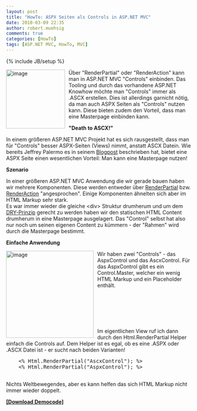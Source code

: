 ```yaml
---
layout: post
title: "HowTo: ASPX Seiten als Controls in ASP.NET MVC"
date: 2010-03-09 22:35
author: robert.muehsig
comments: true
categories: [HowTo]
tags: [ASP.NET MVC, HowTo, MVC]
---
```

{% include JB/setup %}
<p><a href="{{BASE_PATH}}/assets/wp-images/image932.png"><img style="border-right: 0px; border-top: 0px; margin: 0px 10px 0px 0px; border-left: 0px; border-bottom: 0px" height="160" alt="image" src="{{BASE_PATH}}/assets/wp-images/image_thumb117.png" width="160" align="left" border="0"></a> Über "RenderPartial" oder "RenderAction" kann man in ASP.NET MVC "Controls" einbinden. Das Tooling und durch das vorhandene ASP.NET Knowhow möchte man "Controls" immer als .ASCX erstellen. Dies ist allerdings garnicht nötig, da man auch ASPX Seiten als "Controls" nutzen kann. Diese bieten zudem den Vorteil, dass man eine Masterpage einbinden kann.</p><!--more--> <p><strong>"Death to ASCX!"</strong></p> <p>In einem größeren ASP.NET MVC Projekt hat es sich rausgestellt, dass man für "Controls" besser ASPX-Seiten (Views) nimmt, anstatt ASCX Datein. Wie bereits Jeffrey Palermo es in seinem <a href="http://jeffreypalermo.com/blog/asp-net-mvc-and-the-templated-partial-view-death-to-ascx/">Blogpost</a> beschrieben hat, bietet eine ASPX Seite einen wesentlichen Vorteil: Man kann eine Masterpage nutzen!</p> <p><strong>Szenario</strong></p> <p>In einer größeren ASP.NET MVC Anwendung die wir gerade bauen haben wir mehrere Komponenten. Diese werden entweder über <a href="http://www.velocityreviews.com/forums/t634717-asp-net-mvc-html-renderpartial-and-html-renderaction.html">RenderPartial</a> bzw. <a href="{{BASE_PATH}}/2009/09/14/howto-asp-net-mvc-renderaction-mit-parametern/">RenderAction</a> "angesprochen". Einige Komponenten ähnelten sich aber im HTML Markup sehr stark. <br>Es war immer wieder die gleiche &lt;div&gt; Struktur drumherum und um dem <a href="http://de.wikipedia.org/wiki/Don%E2%80%99t_repeat_yourself">DRY-Prinzip</a> gerecht zu werden haben wir den statischen HTML Content drumherum in eine Masterpage ausgelagert. Das "Control" selbst hat also nur noch um seinen eigenen Content zu kümmern - der "Rahmen" wird durch die Masterpage bestimmt.</p> <p><strong>Einfache Anwendung</strong></p> <p><a href="{{BASE_PATH}}/assets/wp-images/image933.png"><img style="border-right: 0px; border-top: 0px; margin: 0px 10px 0px 0px; border-left: 0px; border-bottom: 0px" height="236" alt="image" src="{{BASE_PATH}}/assets/wp-images/image_thumb118.png" width="238" align="left" border="0"></a> Wir haben zwei "Controls" - das AspxControl und das AscxControl. Für das AspxControl gibt es ein Control.Master, welcher ein wenig HTML Markup und ein Placeholder enthält.</p> <p>&nbsp;</p> <p>&nbsp;</p> <p>&nbsp;</p> <p>Im eigentlichen View ruf ich dann durch den Html.RenderPartial Helper einfach die Controls auf. Dem Helper ist es egal, ob es eine .ASPX oder .ASCX Datei ist - er sucht nach beiden Varianten!</p> <p> <div class="wlWriterSmartContent" id="scid:812469c5-0cb0-4c63-8c15-c81123a09de7:e8885f66-30ce-4677-bdff-8e3739e28266" style="padding-right: 0px; display: inline; padding-left: 0px; float: none; padding-bottom: 0px; margin: 0px; padding-top: 0px"><pre name="code" class="c#">    &lt;% Html.RenderPartial("AscxControl"); %&gt;
    &lt;% Html.RenderPartial("AspxControl"); %&gt;
 </pre></div></p>
<p>Nichts Weltbewegendes, aber es kann helfen das sich HTML Markup nicht immer wieder doppelt.</p>
<p><strong><a href="http://{{BASE_PATH}}/assets/files/democode/ascxtoaspx/ascxtoaspx.zip">[Download Democode]</a></strong></p>
